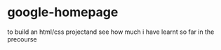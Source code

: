 # google-homepage
to build an html/css projectand see how much i have learnt so far in the precourse
